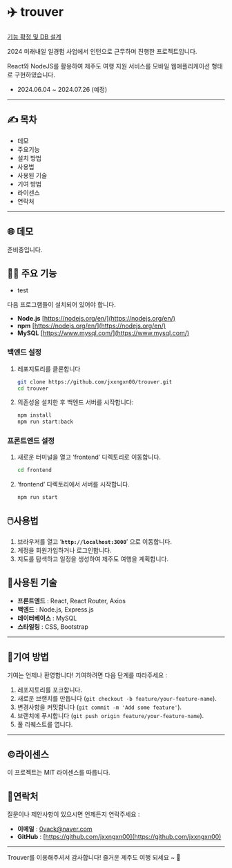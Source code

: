 # ✈️ trouver

[기능 확정 및 DB 설계](https://www.notion.so/DB-4e7131cf092b481184c86a8659b1cf08?pvs=21)

2024 미래내일 일경험 사업에서 인턴으로 근무하며 진행한 프로젝트입니다.

React와 NodeJS를 활용하여 제주도 여행 지원 서비스를 모바일 웹애플리케이션 형태로 구현하였습니다.

- 2024.06.04 ~ 2024.07.26 (예정)

---

## ✍️ 목차

- 데모
- 주요기능
- 설치 방법
- 사용법
- 사용된 기술
- 기여 방법
- 라이센스
- 연락처

---

## 🌐 데모

준비중입니다.



## 💁‍♀️ 주요 기능

- test


다음 프로그램들이 설치되어 있어야 합니다.

- **Node.js** [https://nodejs.org/en/](https://nodejs.org/en/)
- **npm** [https://nodejs.org/en/](https://nodejs.org/en/)
- **MySQL** [https://www.mysql.com/](https://www.mysql.com/)

### 백엔드 설정

1. 레포지토리를 클론합니다
    
    ```bash
    git clone https://github.com/jxxngxn00/trouver.git
    cd trouver
    ```
    
2. 의존성을 설치한 후 백엔드 서버를 시작합니다:
    
    ```bash
    npm install
    npm run start:back
    ```
    

### 프론트엔드 설정

1. 새로운 터미널을 열고 ‘frontend’ 디렉토리로 이동합니다.
    
    ```bash
    cd frontend
    ```
    
2. ‘frontend’ 디렉토리에서 서버를 시작합니다.
    
    ```bash
    npm run start
    ```
    


## 🖱️사용법

1. 브라우저를 열고 ‘**`http://localhost:3000`**’ 으로 이동합니다.
2. 계정을 회원가입하거나 로그인합니다.
3. 지도를 탐색하고 일정을 생성하여 제주도 여행을 계획합니다.



## 💾사용된 기술

- **프론트엔드** : React, React Router, Axios
- **백엔드** : Node.js, Express.js
- **데이터베이스** : MySQL
- **스타일링** : CSS, Bootstrap

---

## 💁기여 방법

기여는 언제나 환영합니다! 기여하려면 다음 단계를 따라주세요 :

1. 레포지토리를 포크합니다.
2. 새로운 브랜치를 만듭니다 (`git checkout -b feature/your-feature-name`).
3. 변경사항을 커밋합니다 (`git commit -m 'Add some feature'`).
4. 브랜치에 푸시합니다 (`git push origin feature/your-feature-name`).
5. 풀 리퀘스트를 엽니다.

---

## ©️라이센스

이 프로젝트는 MIT 라이센스를 따릅니다.



## 🤙연락처

질문이나 제안사항이 있으시면 언제든지 연락주세요 :

- **이메일** : 0vack@naver.com
- **GitHub** : [https://github.com/jxxngxn00](https://github.com/jxxngxn00)

---

Trouver를 이용해주셔서 감사합니다! 즐거운 제주도 여행 되세요 ~ 🍊
